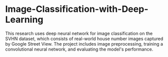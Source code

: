 # Image-Classification-with-Deep-Learning
This research uses deep neural network for image classification on the SVHN dataset, which consists of real-world house number images captured by Google Street View. The project includes image preprocessing, training a convolutional neural network, and evaluating the model's performance. 
